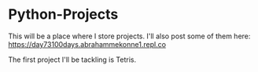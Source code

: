 # Python-Projects
This will be a place where I store projects. I'll also post some of them here: https://day73100days.abrahammekonne1.repl.co

The first project I'll be tackling is Tetris.
